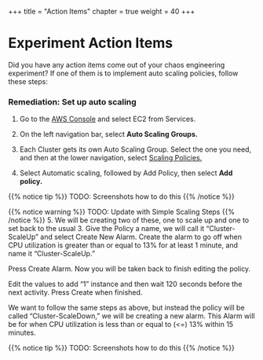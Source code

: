 +++
title = "Action Items"
chapter = true
weight = 40
+++

# Experiment Action Items
Did you have any action items come out of your chaos engineering experiment? 
If one of them is to implement auto scaling policies, follow these steps:

### Remediation: Set up auto scaling

1. Go to the [AWS Console](https://console.aws.amazon.com/) and select EC2 from Services.

2. On the left navigation bar, select **Auto Scaling Groups.**

3. Each Cluster gets its own Auto Scaling Group. Select the one you need, and then at the lower navigation, select [Scaling Policies.](https://console.aws.amazon.com/ec2autoscaling)

4. Select Automatic scaling, followed by  Add Policy, then select **Add policy.**

{{% notice tip %}}
TODO: Screenshots how to do this 
{{% /notice %}}


{{% notice warning %}}
TODO: Update with Simple Scaling Steps 
{{% /notice %}}
5. We will be creating two of these, one to scale up and one to set back to the usual 3.
Give the Policy a name, we will call it “Cluster-ScaleUp” and select Create New Alarm. Create the alarm to go off when CPU utilization is greater than or equal to 13% for at least 1 minute, and name it “Cluster-ScaleUp.”

Press Create Alarm. Now you will be taken back to finish editing the policy.

Edit the values to add “1” instance and then wait 120 seconds before the next activity. Press Create when finished.

We want to follow the same steps as above, but instead the policy will be called “Cluster-ScaleDown,” we will be creating a new alarm. This Alarm will be for when CPU utilization is less than or equal to (<=) 13% within 15 minutes.


{{% notice tip %}}
TODO: Screenshots how to do this 
{{% /notice %}}
